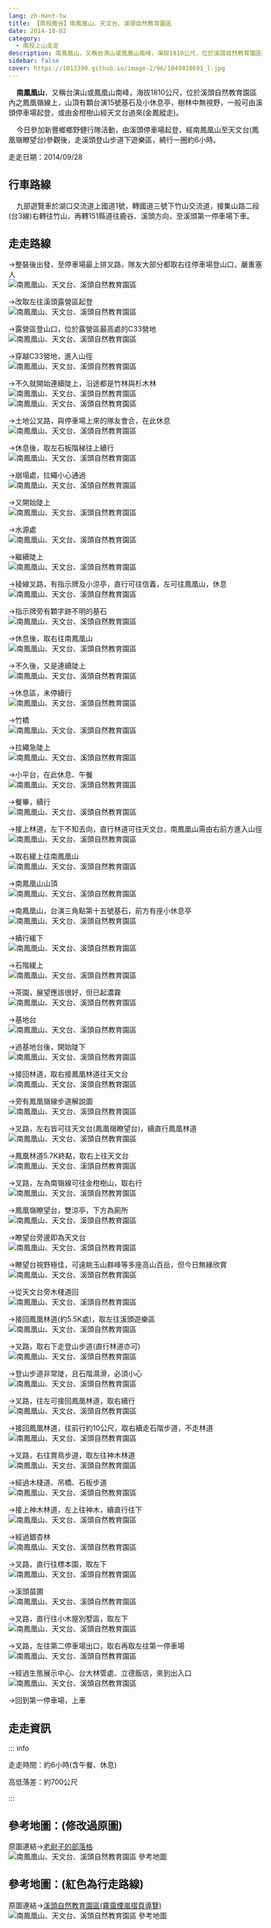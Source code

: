 ```yaml
---
lang: zh-Hant-tw
title: 【南投鹿谷】南鳳凰山、天文台、溪頭自然教育園區
date: 2014-10-02
category: 
  - 南投上山走走
description: 南鳳凰山，又稱台演山或鳳凰山南峰，海拔1810公尺，位於溪頭自然教育園區內之鳳凰嶺線上，山頂有顆台演15號基石及小休息亭，樹林中無視野，一般可由溪頭停車場起登，或由金柑樹山經天文台過來(金鳳縱走)。
sidebar: false
cover: https://1013399.github.io/image-2/96/1049928691_l.jpg
---
```


    **南鳳凰山**，又稱台演山或鳳凰山南峰，海拔1810公尺，位於溪頭自然教育園區內之鳳凰嶺線上，山頂有顆台演15號基石及小休息亭，樹林中無視野，一般可由溪頭停車場起登，或由金柑樹山經天文台過來(金鳳縱走)。  

    今日參加新豐鄉鄉野健行隊活動，由溪頭停車場起登，經南鳳凰山至天文台(鳳凰嶺瞭望台)參觀後，走溪頭登山步道下遊樂區，繞行一圈約6小時。

<!-- more -->

走走日期：2014/09/28

## 行車路線
    九部遊覽車於湖口交流道上國道1號，轉國道三號下竹山交流道，接集山路二段(台3線)右轉往竹山，再轉151縣道往鹿谷、溪頭方向，至溪頭第一停車場下車。

## 走走路線 
→整裝後出發，至停車場最上排叉路，隊友大部分都取右往停車場登山口，嚴重塞人  
![南鳳凰山、天文台、溪頭自然教育園區](https://1013399.github.io/image-2/96/1049930866_l.jpg)

→改取左往溪頭露營區起登  
![南鳳凰山、天文台、溪頭自然教育園區](https://1013399.github.io/image-2/96/1049929778_l.jpg)

→露營區登山口，位於露營區最高處的C33營地  
![南鳳凰山、天文台、溪頭自然教育園區](https://1013399.github.io/image-2/96/1049929882_l.jpg)

→穿越C33營地，進入山徑  
![南鳳凰山、天文台、溪頭自然教育園區](https://1013399.github.io/image-2/96/1049929780_l.jpg)

→不久就開始連續陡上，沿途都是竹林與杉木林  
![南鳳凰山、天文台、溪頭自然教育園區](https://1013399.github.io/image-2/96/1049926538_l.jpg)  
![南鳳凰山、天文台、溪頭自然教育園區](https://1013399.github.io/image-2/96/1049932157_l.jpg)

→土地公叉路，與停車場上來的隊友會合，在此休息  
![南鳳凰山、天文台、溪頭自然教育園區](https://1013399.github.io/image-2/96/1049930359_l.jpg)

→休息後，取左石板階梯往上續行  
![南鳳凰山、天文台、溪頭自然教育園區](https://1013399.github.io/image-2/96/1049931158_l.jpg)

→崩塌處，拉繩小心通過  
![南鳳凰山、天文台、溪頭自然教育園區](https://1013399.github.io/image-2/96/1049931559_l.jpg)

→又開始陡上  
![南鳳凰山、天文台、溪頭自然教育園區](https://1013399.github.io/image-2/96/1049931959_l.jpg)

→水源處  
![南鳳凰山、天文台、溪頭自然教育園區](https://1013399.github.io/image-2/96/1049931465_l.jpg)

→繼續陡上  
![南鳳凰山、天文台、溪頭自然教育園區](https://1013399.github.io/image-2/96/1049932660_l.jpg)

→稜線叉路，有指示牌及小涼亭，直行可往信義，左可往鳳凰山，休息  
![南鳳凰山、天文台、溪頭自然教育園區](https://1013399.github.io/image-2/96/1049932258_l.jpg)

→指示牌旁有顆字跡不明的基石  
![南鳳凰山、天文台、溪頭自然教育園區](https://1013399.github.io/image-2/96/1049931563_l.jpg)

→休息後，取右往南鳳凰山  
![南鳳凰山、天文台、溪頭自然教育園區](https://1013399.github.io/image-2/96/1049931163_l.jpg)

→不久後，又是連續陡上  
![南鳳凰山、天文台、溪頭自然教育園區](https://1013399.github.io/image-2/96/1049930776_l.jpg)

→休息區，未停續行  
![南鳳凰山、天文台、溪頭自然教育園區](https://1013399.github.io/image-2/96/1049932164_l.jpg)

→竹橋  
![南鳳凰山、天文台、溪頭自然教育園區](https://1013399.github.io/image-2/96/1049931061_l.jpg)

→拉繩急陡上  
![南鳳凰山、天文台、溪頭自然教育園區](https://1013399.github.io/image-2/96/1049931964_l.jpg)

→小平台，在此休息、午餐  
![南鳳凰山、天文台、溪頭自然教育園區](https://1013399.github.io/image-2/96/1049932563_l.jpg)

→餐畢，續行  
![南鳳凰山、天文台、溪頭自然教育園區](https://1013399.github.io/image-2/96/1049932664_l.jpg)

→接上林道，左下不知去向，直行林道可往天文台，南鳳凰山需由右前方進入山徑  
![南鳳凰山、天文台、溪頭自然教育園區](https://1013399.github.io/image-2/96/1049929698_l.jpg)

→取右緩上往南鳳凰山  
![南鳳凰山、天文台、溪頭自然教育園區](https://1013399.github.io/image-2/96/1049931065_l.jpg)

→南鳳凰山山頂  
![南鳳凰山、天文台、溪頭自然教育園區](https://1013399.github.io/image-2/96/1049926412_l.jpg)

→南鳳凰山，台演三角點第十五號基石，前方有座小休息亭  
![南鳳凰山、天文台、溪頭自然教育園區](https://1013399.github.io/image-2/96/1049929699_l.jpg)

→續行緩下  
![南鳳凰山、天文台、溪頭自然教育園區](https://1013399.github.io/image-2/96/1049930962_l.jpg)

→石階緩上  
![南鳳凰山、天文台、溪頭自然教育園區](https://1013399.github.io/image-2/96/1049931066_l.jpg)

→茶園，展望應該很好，但已起濃霧  
![南鳳凰山、天文台、溪頭自然教育園區](https://1013399.github.io/image-2/96/1049932665_l.jpg)

→基地台  
![南鳳凰山、天文台、溪頭自然教育園區](https://1013399.github.io/image-2/96/1049931667_l.jpg)

→過基地台後，開始陡下  
![南鳳凰山、天文台、溪頭自然教育園區](https://1013399.github.io/image-2/96/1049931569_l.jpg)

→接回林道，取右接鳳凰林道往天文台  
![南鳳凰山、天文台、溪頭自然教育園區](https://1013399.github.io/image-2/96/1049928688_l.jpg)

→旁有鳳凰嶺線步道解說圖  
![南鳳凰山、天文台、溪頭自然教育園區](https://1013399.github.io/image-2/96/1049931570_l.jpg)

→叉路，左右皆可往天文台(鳳凰嶺瞭望台)，續直行鳳凰林道  
![南鳳凰山、天文台、溪頭自然教育園區](https://1013399.github.io/image-2/96/1049931571_l.jpg)

→鳳凰林道5.7K終點，取右上往天文台  
![南鳳凰山、天文台、溪頭自然教育園區](https://1013399.github.io/image-2/96/1049930966_l.jpg)

→叉路，左為南嶺線可往金柑樹山，取右行  
![南鳳凰山、天文台、溪頭自然教育園區](https://1013399.github.io/image-2/96/1049929170_l.jpg)

→鳳凰嶺瞭望台，雙涼亭，下方為廁所  
![南鳳凰山、天文台、溪頭自然教育園區](https://1013399.github.io/image-2/96/1049931967_l.jpg)

→瞭望台旁邊即為天文台  
![南鳳凰山、天文台、溪頭自然教育園區](https://1013399.github.io/image-2/96/1049932957_l.jpg)

→瞭望台視野極佳，可遠眺玉山群峰等多座高山百岳，但今日無緣欣賞  
![南鳳凰山、天文台、溪頭自然教育園區](https://1013399.github.io/image-2/96/1049929172_l.jpg)

→從天文台旁木棧道回  
![南鳳凰山、天文台、溪頭自然教育園區](https://1013399.github.io/image-2/96/1049932263_l.jpg)

→接回鳳凰林道(約5.5K處)，取左往溪頭遊樂區  
![南鳳凰山、天文台、溪頭自然教育園區](https://1013399.github.io/image-2/96/1049930780_l.jpg)

→叉路，取右下走登山步道(直行林道亦可)  
![南鳳凰山、天文台、溪頭自然教育園區](https://1013399.github.io/image-2/96/1049932062_l.jpg)

→登山步道非常陡，且石階濕滑，必須小心  
![南鳳凰山、天文台、溪頭自然教育園區](https://1013399.github.io/image-2/96/1049931573_l.jpg)

→叉路，往左可接回鳳凰林道，取右續行  
![南鳳凰山、天文台、溪頭自然教育園區](https://1013399.github.io/image-2/96/1049932670_l.jpg)

→接回鳳凰林道，往前行約10公尺，取右續走石階步道，不走林道  
![南鳳凰山、天文台、溪頭自然教育園區](https://1013399.github.io/image-2/96/1049932063_l.jpg)

→叉路，右往賞鳥步道，取左往神木林道  
![南鳳凰山、天文台、溪頭自然教育園區](https://1013399.github.io/image-2/96/1049928690_l.jpg)

→經過木棧道、吊橋、石板步道  
![南鳳凰山、天文台、溪頭自然教育園區](https://1013399.github.io/image-2/96/1049928691_l.jpg)

→接上神木林道，左上往神木，續直行往下  
![南鳳凰山、天文台、溪頭自然教育園區](https://1013399.github.io/image-2/96/1049927021_l.jpg)

→經過銀杏林  
![南鳳凰山、天文台、溪頭自然教育園區](https://1013399.github.io/image-2/96/1049927960_l.jpg)

→叉路，直行往標本園，取左下  
![南鳳凰山、天文台、溪頭自然教育園區](https://1013399.github.io/image-2/96/1049925624_l.jpg)

→溪頭苗圃  
![南鳳凰山、天文台、溪頭自然教育園區](https://1013399.github.io/image-2/96/1049928697_l.jpg)

→叉路，直行往小木屋別墅區，取左下  
![南鳳凰山、天文台、溪頭自然教育園區](https://1013399.github.io/image-2/96/1049930870_l.jpg)

→叉路，左往第二停車場出口，取右再取左往第一停車場  
![南鳳凰山、天文台、溪頭自然教育園區](https://1013399.github.io/image-2/96/1049928207_l.jpg)

→經過生態展示中心、台大林管處、立德飯店，來到出入口  
![南鳳凰山、天文台、溪頭自然教育園區](https://1013399.github.io/image-2/96/1049933764_l.jpg)

→回到第一停車場，上車

## 走走資訊

::: info

走走時間：約6小時(含午餐、休息)

高低落差：約700公尺

:::

## 參考地圖：(修改過原圖)  
原圖連結→[老尉子的部落格](http://blog.xuite.net/laoweiz/blog/22866750)  
![南鳳凰山、天文台、溪頭自然教育園區 參考地圖](https://1013399.github.io/image-2/96/1049933664_l.jpg)

## 參考地圖：(紅色為行走路線)  
原圖連結→[溪頭自然教育園區(霧靄煙嵐摺頁導覽)](http://www.exfo.ntu.edu.tw/sitou/cht/15download/#03)  
![南鳳凰山、天文台、溪頭自然教育園區 參考地圖](https://1013399.github.io/image-2/96/1049933460_l.jpg)